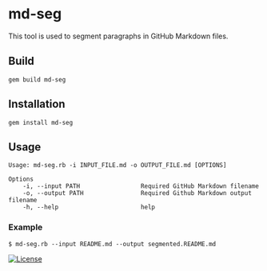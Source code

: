 # md-seg

This tool is used to segment paragraphs in GitHub Markdown files.

## Build

```
gem build md-seg
```

## Installation

```
gem install md-seg
```

## Usage

```
Usage: md-seg.rb -i INPUT_FILE.md -o OUTPUT_FILE.md [OPTIONS]

Options
    -i, --input PATH                 Required GitHub Markdown filename
    -o, --output PATH                Required Github Markdown output filename
    -h, --help                       help
```

### Example

```
$ md-seg.rb --input README.md --output segmented.README.md
```

[![License](https://img.shields.io/badge/License-Apache%202.0-blue.svg)](https://opensource.org/licenses/Apache-2.0)
